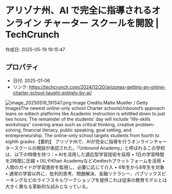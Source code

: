 # アリゾナ州、AI で完全に指導されるオンライン チャーター スクールを開設 | TechCrunch

作成日: 2025-05-19 19:15:47

## プロパティ

- 日付: 2025-01-06
- リンク: https://techcrunch.com/2024/12/20/arizonas-getting-an-online-charter-school-taught-entirely-by-ai/

![image_20250519_191547.png](../assets/image_20250519_191547.png)
Image Credits:Malte Mueller / Getty ImagesThe newest online-only school Charter schoolsUnbound’s approach leans on edtech platforms like Academic instruction is whittled down to just two hours. The remainder of the students’ day will include “life-skills workshops” covering areas such as critical thinking, creative problem-solving, financial literacy, public speaking, goal setting, and entrepreneurship. The online-only school targets students from fourth to eighth grades.【要約】
アリゾナ州で、AIが完全に指導を行うオンラインチャータースクールの開設が承認された。「Unbound Academy」と呼ばれるこの学校は、以下の特徴を持つ：• AIを活用した適応型学習技術を採用
• 1日の学習時間を2時間に圧縮
• IXLやKhan Academyなどのedtechプラットフォームを活用
• 人間のガイドが学習進捗を監視し、必要に応じて介入
• 4年生から8年生を対象
• 通常の学習以外に、批判的思考、問題解決、金融リテラシー、パブリックスピーキングなどのライフスキルワークショップを提供これは従来の教育モデルとは大きく異なる革新的な試みとなっている。